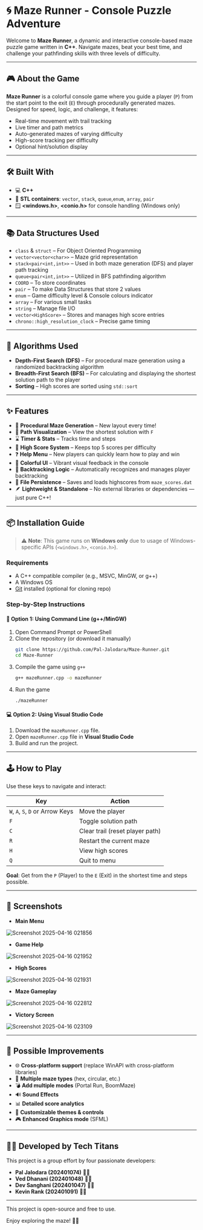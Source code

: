 # 🌀 Maze Runner - Console Puzzle Adventure

Welcome to **Maze Runner**, a dynamic and interactive console-based maze puzzle game written in **C++**. Navigate mazes, beat your best time, and challenge your pathfinding skills with three levels of difficulty.

---

## 🎮 About the Game

**Maze Runner** is a colorful console game where you guide a player (`P`) from the start point to the exit (`E`) through procedurally generated mazes. Designed for speed, logic, and challenge, it features:

- Real-time movement with trail tracking
- Live timer and path metrics
- Auto-generated mazes of varying difficulty
- High-score tracking per difficulty
- Optional hint/solution display

---

## 🛠️ Built With

- 💻 **C++**
- 🧱 **STL containers**: `vector`, `stack`, `queue`,`enum`, `array`, `pair`
- 🪟 **\<windows.h>**, **\<conio.h>** for console handling (Windows only)

---

## 📚 Data Structures Used

- `class` & `struct` – For Object Oriented Programming
- `vector<vector<char>>` – Maze grid representation
- `stack<pair<int,int>>` – Used in both maze generation (DFS) and player path tracking
- `queue<pair<int,int>>` – Utilized in BFS pathfinding algorithm
- `COORD` – To store coordinates
- `pair` – To make Data Structures that store 2 values
- `enum` – Game difficulty level & Console colours indicator
- `array` – For various small tasks
- `string` – Manage file I/O
- `vector<HighScore>` – Stores and manages high score entries
- `chrono::high_resolution_clock` – Precise game timing

---

## 📐 Algorithms Used

- **Depth-First Search (DFS)** – For procedural maze generation using a randomized backtracking algorithm
- **Breadth-First Search (BFS)** – For calculating and displaying the shortest solution path to the player
- **Sorting** – High scores are sorted using `std::sort`

---

## ✨ Features

- 🔄 **Procedural Maze Generation** – New layout every time!
- 🧭 **Path Visualization** – View the shortest solution with `F`
- ⌛ **Timer & Stats** – Tracks time and steps
- 🥇 **High Score System** – Keeps top 5 scores per difficulty
- ❓ **Help Menu** – New players can quickly learn how to play and win
- 🎨 **Colorful UI** – Vibrant visual feedback in the console
- 🔁 **Backtracking Logic** – Automatically recognizes and manages player backtracking
- 💾 **File Persistence** – Saves and loads highscores from `maze_scores.dat`
- 🪶 **Lightweight & Standalone** – No external libraries or dependencies — just pure C++!

---

## 📦 Installation Guide

> ⚠️ **Note**: This game runs on **Windows only** due to usage of Windows-specific APIs (`<windows.h>`, `<conio.h>`).

### Requirements

- A C++ compatible compiler (e.g., MSVC, MinGW, or g++)
- A Windows OS
- [Git](https://git-scm.com/) installed (optional for cloning repo)

### Step-by-Step Instructions

#### 🔧 Option 1: Using Command Line (g++/MinGW)

1. Open Command Prompt or PowerShell
2. Clone the repository (or download it manually)
   ```bash
   git clone https://github.com/Pal-Jalodara/Maze-Runner.git
   cd Maze-Runner
   ```
3. Compile the game using `g++`
   ```bash
   g++ mazeRunner.cpp -o mazeRunner
   ```
4. Run the game
   ```bash
   ./mazeRunner
   ```

#### 💻 Option 2: Using Visual Studio Code

1. Download the `mazeRunner.cpp` file.
2. Open `mazeRunner.cpp` file in **Visual Studio Code**
3. Build and run the project.

---

## 🕹️ How to Play

Use these keys to navigate and interact:

| Key                              | Action                          |
| -------------------------------- | ------------------------------- |
| `W`, `A`, `S`, `D` or Arrow Keys | Move the player                 |
| `F`                              | Toggle solution path            |
| `C`                              | Clear trail (reset player path) |
| `R`                              | Restart the current maze        |
| `H`                              | View high scores                |
| `Q`                              | Quit to menu                    |

**Goal**: Get from the `P` (Player) to the `E` (Exit) in the shortest time and steps possible.

---

## 📸 Screenshots


- **Main Menu**

![Screenshot 2025-04-16 021856](https://github.com/user-attachments/assets/4aa6223b-4f53-498e-b286-457f40ed01a2)

- **Game Help**

![Screenshot 2025-04-16 021952](https://github.com/user-attachments/assets/238ea75d-70ed-4ee4-aa54-13b25e01983c)

- **High Scores**

![Screenshot 2025-04-16 021931](https://github.com/user-attachments/assets/50e93251-df6d-4706-9194-f6e8ca6b2633)

- **Maze Gameplay**

![Screenshot 2025-04-16 022812](https://github.com/user-attachments/assets/816cdfde-47d4-45ad-a850-14beeeb9fd3e)

- **Victory Screen**

![Screenshot 2025-04-16 023109](https://github.com/user-attachments/assets/9cef04d6-13fe-4063-b49d-f4b453b34e3e)

---

## 🔧 Possible Improvements

- 🌐 **Cross-platform support** (replace WinAPI with cross-platform libraries)
- 🧩 **Multiple maze types** (hex, circular, etc.)
- 💣 **Add multiple modes** (Portal Run, BoomMaze)
- 🔊 **Sound Effects**
- 📊 **Detailed score analytics**
- 🌈 **Customizable themes & controls**
- 🎮 **Enhanced Graphics mode** (SFML)

---

## 👨‍💻 Developed by **Tech Titans**
This project is a group effort by four passionate developers:
- **Pal Jalodara (202401074)** 👨‍💻
- **Ved Dhanani (202401048)** 👨‍💻
- **Dev Sanghani (202401047)** 👨‍💻
- **Kevin Rank (202401091)** 👨‍💻

---
This project is open-source and free to use.

Enjoy exploring the maze! 🧭🔥
